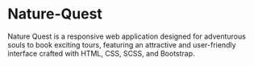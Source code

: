 # Nature-Quest
Nature Quest is a responsive web application designed for adventurous souls to book exciting tours, featuring an attractive and user-friendly interface crafted with HTML, CSS, SCSS, and Bootstrap.
